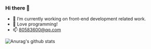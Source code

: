 ### Hi there 👋

- 🔭 I’m currently working on front-end development related work.
- 🌱 Love programming!
- 📫 80583600@qq.com

![Anurag's github stats](https://github-readme-stats.vercel.app/api?username=anuraghazra)

<!--
**bxm0927/bxm0927** is a ✨ _special_ ✨ repository because its `README.md` (this file) appears on your GitHub profile.

Here are some ideas to get you started:

- 🔭 I’m currently working on ...
- 🌱 I’m currently learning ...
- 👯 I’m looking to collaborate on ...
- 🤔 I’m looking for help with ...
- 💬 Ask me about ...
- 📫 How to reach me: ...
- 😄 Pronouns: ...
- ⚡ Fun fact: ...
-->
